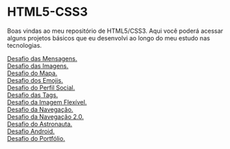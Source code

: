 # HTML5-CSS3
Boas vindas ao meu repositório de HTML5/CSS3. Aqui você poderá acessar alguns projetos básicos que eu desenvolvi ao longo do meu estudo nas tecnologias.

<a href = "https://jocamotta1.github.io/HTML5-CSS3/modulo1/desafio001" target = "_blank">Desafio das Mensagens.<br>
<a href = "https://jocamotta1.github.io/HTML5-CSS3/modulo1/desafio002" target = "_blank">Desafio das Imagens.<br>
<a href = "https://jocamotta1.github.io/HTML5-CSS3/modulo1/desafio003" target = "_blank">Desafio do Mapa.<br>
<a href = "https://jocamotta1.github.io/HTML5-CSS3/modulo1/desafio004" target = "_blank">Desafio dos Emojis.<br>
<a href = "https://jocamotta1.github.io/HTML5-CSS3/modulo1/desafio005" target = "_blank">Desafio do Perfil Social.<br>
<a href = "https://jocamotta1.github.io/HTML5-CSS3/modulo1/desafio006" target = "_blank">Desafio das Tags.<br>
<a href = "https://jocamotta1.github.io/HTML5-CSS3/modulo1/desafio007" target = "_blank">Desafio da Imagem Flexível.<br>
<a href = "https://jocamotta1.github.io/HTML5-CSS3/modulo1/desafio008" target = "_blank">Desafio da Navegação.<br>
<a href = "https://jocamotta1.github.io/HTML5-CSS3/modulo1/desafio009" target = "_blank">Desafio da Navegação 2.0.<br>
<a href = "https://jocamotta1.github.io/HTML5-CSS3/modulo2/desafios/desafio011" target = "_blank">Desafio do Astronauta.<br>
<a href = "https://jocamotta1.github.io/HTML5-CSS3/modulo2/desafios/desafio010" target = "_blank">Desafio Android.<br>
<a href = "https://jocamotta1.github.io/HTML5-CSS3/alura-portfolio" target = "_blank">Desafio do Portfólio.